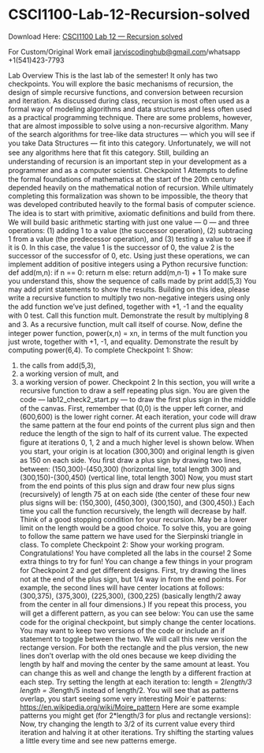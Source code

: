# CSCI1100-Lab-12-Recursion-solved

Download Here: [CSCI1100 Lab 12 — Recursion solved](https://jarviscodinghub.com/assignment/lab-12-recursion-solution/)

For Custom/Original Work email jarviscodinghub@gmail.com/whatsapp +1(541)423-7793

Lab Overview
This is the last lab of the semester! It only has two checkpoints. You will explore the basic mechanisms of recursion, the design of simple recursive functions, and conversion between recursion and iteration. As discussed during class, recursion is most often used as a formal way of modeling algorithms and data structures and less often used as a practical programming technique. There are some problems, however, that are almost impossible to solve using a non-recursive algorithm. Many of the search algorithms for tree-like data structures — which you will see if you take Data Structures — ﬁt into this category. Unfortunately, we will not see any algorithms here that ﬁt this category. Still, building an understanding of recursion is an important step in your development as a programmer and as a computer scientist.
Checkpoint 1
Attempts to deﬁne the formal foundations of mathematics at the start of the 20th century depended heavily on the mathematical notion of recursion. While ultimately completing this formalization was shown to be impossible, the theory that was developed contributed heavily to the formal basis of computer science. The idea is to start with primitive, axiomatic deﬁnitions and build from there. We will build basic arithmetic starting with just one value — 0 — and three operations: (1) adding 1 to a value (the successor operation), (2) subtracing 1 from a value (the predecessor operation), and (3) testing a value to see if it is 0. In this case, the value 1 is the successor of 0, the value 2 is the successor of the successfor of 0, etc. Using just these operations, we can implement addition of positive integers using a Python recursive function:
def add(m,n): if n == 0: return m else: return add(m,n-1) + 1
To make sure you understand this, show the sequence of calls made by
print add(5,3)
You may add print statements to show the results. Building on this idea, please write a recursive function to multiply two non-negative integers using only the add function we’ve just deﬁned, together with +1, -1 and the equality with 0 test. Call this function mult. Demonstrate the result by multiplying 8 and 3. As a recursive function, mult call itself of course.
Now, deﬁne the integer power function, power(x,n) = xn, in terms of the mult function you just wrote, together with +1, -1, and equality. Demonstrate the result by computing power(6,4).
To complete Checkpoint 1: Show:
1. the calls from add(5,3),
2. a working version of mult, and
3. a working version of power.
Checkpoint 2
In this section, you will write a recursive function to draw a self repeating plus sign. You are given the code — lab12_check2_start.py — to draw the ﬁrst plus sign in the middle of the canvas. First, remember that (0,0) is the upper left corner, and (600,600) is the lower right corner. At each iteration, your code will draw the same pattern at the four end points of the current plus sign and then reduce the length of the sign to half of its current value. The expected ﬁgure at iterations 0, 1, 2 and a much higher level is shown below.
When you start, your origin is at location (300,300) and original length is given as 150 on each side. You ﬁrst draw a plus sign by drawing two lines, between: (150,300)-(450,300) (horizontal line, total length 300) and (300,150)-(300,450) (vertical line, total length 300) Now, you must start from the end points of this plus sign and draw four new plus signs (recursively) of length 75 at on each side (the center of these four new plus signs will be: (150,300), (450,300), (300,150), and (300,450).) Each time you call the function recursively, the length will decrease by half. Think of a good stopping condition for your recursion. May be a lower limit on the length would be a good choice. To solve this, you are going to follow the same pattern we have used for the Sierpinski triangle in class.
To complete Checkpoint 2: Show your working program.
Congratulations! You have completed all the labs in the course!
2
Some extra things to try for fun!
You can change a few things in your program for Checkpoint 2 and get diﬀerent designs. First, try drawing the lines not at the end of the plus sign, but 1/4 way in from the end points. For example, the second lines will have center locations at follows: (300,375), (375,300), (225,300), (300,225) (basically length/2 away from the center in all four dimensions.) If you repeat this process, you will get a diﬀerent pattern, as you can see below:
You can use the same code for the original checkpoint, but simply change the center locations. You may want to keep two versions of the code or include an if statement to toggle between the two. We will call this new version the rectange version. For both the rectangle and the plus version, the new lines don’t overlap with the old ones because we keep dividing the length by half and moving the center by the same amount at least. You can change this as well and change the length by a diﬀerent fraction at each step. Try setting the length at each iteration to:
length = 2*length/3 length = 3*length/5
instead of length/2. You will see that as patterns overlap, you start seeing some very interesting Moir´e patterns: https://en.wikipedia.org/wiki/Moire_pattern Here are some example patterns you might get (for 2*length/3 for plus and rectangle versions): Now, try changing the length to 3/2 of its current value every third iteration and halving it at other iterations. Try shifting the starting values a little every time and see new patterns emerge.

